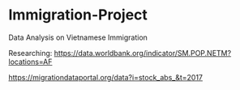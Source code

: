 # Immigration-Project
Data Analysis on Vietnamese Immigration 




Researching:
https://data.worldbank.org/indicator/SM.POP.NETM?locations=AF

https://migrationdataportal.org/data?i=stock_abs_&t=2017
